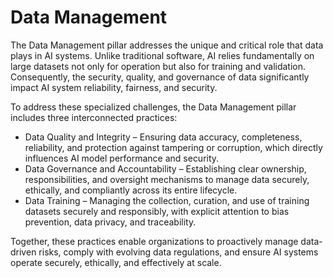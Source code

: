 # Data Management

The Data Management pillar addresses the unique and critical role that data plays in AI systems. Unlike traditional software, AI relies fundamentally on large datasets not only for operation but also for training and validation. Consequently, the security, quality, and governance of data significantly impact AI system reliability, fairness, and security.

To address these specialized challenges, the Data Management pillar includes three interconnected practices:

- Data Quality and Integrity – Ensuring data accuracy, completeness, reliability, and protection against tampering or corruption, which directly influences AI model performance and security.
- Data Governance and Accountability – Establishing clear ownership, responsibilities, and oversight mechanisms to manage data securely, ethically, and compliantly across its entire lifecycle.
- Data Training – Managing the collection, curation, and use of training datasets securely and responsibly, with explicit attention to bias prevention, data privacy, and traceability.

Together, these practices enable organizations to proactively manage data-driven risks, comply with evolving data regulations, and ensure AI systems operate securely, ethically, and effectively at scale.
